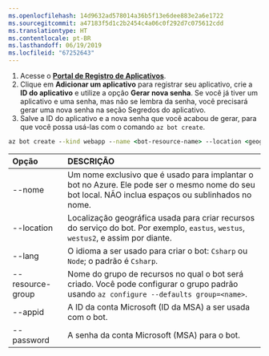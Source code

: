 ```yaml
---
ms.openlocfilehash: 14d9632ad578014a36b5f13e6dee883e2a6e1722
ms.sourcegitcommit: a47183f5d1c2b2454c4a06c0f292d7c075612cdd
ms.translationtype: HT
ms.contentlocale: pt-BR
ms.lasthandoff: 06/19/2019
ms.locfileid: "67252643"
---
```

1. Acesse o [**Portal de Registro de Aplicativos**](https://portal.azure.com/#blade/Microsoft_AAD_RegisteredApps/ApplicationsListBlade).
1. Clique em **Adicionar um aplicativo** para registrar seu aplicativo, crie a **ID do aplicativo** e utilize a opção **Gerar nova senha**. Se você já tiver um aplicativo e uma senha, mas não se lembra da senha, você precisará gerar uma nova senha na seção Segredos do aplicativo.
1. Salve a ID do aplicativo e a nova senha que você acabou de gerar, para que você possa usá-las com o comando `az bot create`.  

```cmd
az bot create --kind webapp --name <bot-resource-name> --location <geographic-location> --version v4 --lang <language> --verbose --resource-group <resource-group-name> --appid "<application-id>" --password "<application-password>" --verbose
```

| Opção | DESCRIÇÃO |
|:---|:---|
| --nome | Um nome exclusivo que é usado para implantar o bot no Azure. Ele pode ser o mesmo nome do seu bot local. NÃO inclua espaços ou sublinhados no nome. |
| --location | Localização geográfica usada para criar recursos do serviço do bot. Por exemplo, `eastus`, `westus`, `westus2`, e assim por diante. |
| --lang | O idioma a ser usado para criar o bot: `Csharp` ou `Node`; o padrão é `Csharp`. |
| --resource-group | Nome do grupo de recursos no qual o bot será criado. Você pode configurar o grupo padrão usando `az configure --defaults group=<name>`. |
| --appid | A ID da conta Microsoft (ID da MSA) a ser usada com o bot. |
| --password | A senha da conta Microsoft (MSA) para o bot. |
